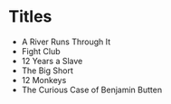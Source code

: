 # Titles

- A River Runs Through It
- Fight Club
- 12 Years a Slave
- The Big Short
- 12 Monkeys
- The Curious Case of Benjamin Butten
